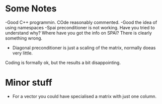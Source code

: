 # Some Notes #

-Good C++ programmin. COde reasonably commented.
-Good the idea of using namespaces
-Spai preconditioner is not working. Have you tried to understand why? Where have you got the info on SPAI? There is clearly something wrong.
- Diagonal preconditioner is just a scaling of the matrix, normally doeas very little.

Coding is formally ok, but the results a bit disappointing. 



# Minor stuff #
- For a vector you could have specialised a matrix with just one column.
